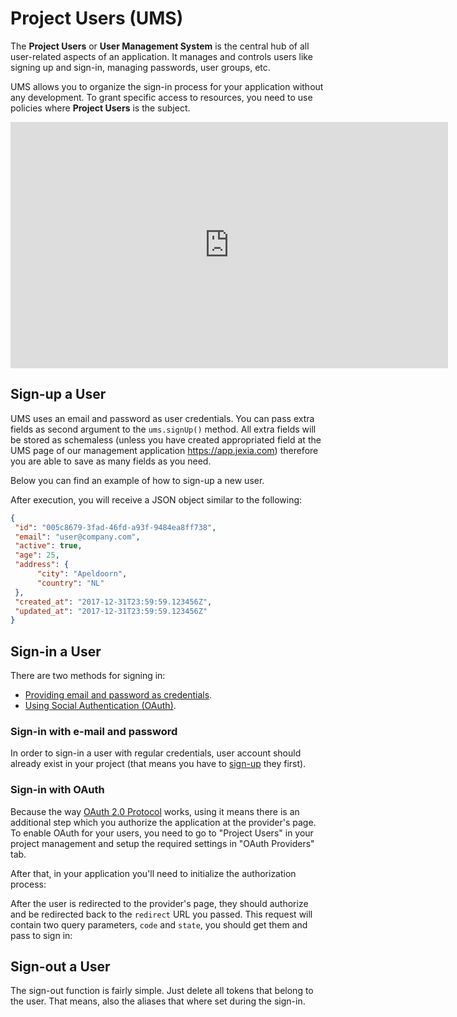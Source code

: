 # <pro/> Project Users (UMS)
The **Project Users** or **User Management System** is the central hub of all user-related aspects of an application. It manages and controls users like signing up and sign-in, managing passwords, user groups, etc. 

UMS allows you to organize the sign-in process for your application without any development. To grant specific access to resources, you need to use policies where **Project Users** is the subject. 

<iframe width="700" height="394" src="https://www.youtube.com/embed/ZjffXZDuoGk" frameborder="0" allow="accelerometer; autoplay; encrypted-media; gyroscope; picture-in-picture" allowfullscreen></iframe>  

## Sign-up a User
UMS uses an email and password as user credentials.
You can pass extra fields as second argument to the `ums.signUp()` method. 
All extra fields will be stored as schemaless (unless you have created appropriated field at the UMS page of 
our management application https://app.jexia.com) therefore you are able to save as many fields as you need.
  
Below you can find an example of how to sign-up a new user. 

<CodeSwitcher :languages="{js:'JavaScript',py:'Python',bash:'cURL'}">
<template v-slot:js>

``` js
import { jexiaClient, UMSModule } from "jexia-sdk-js";  

const ums = new UMSModule();   
jexiaClient().init({    
  projectID: "PROJECT_ID"
}, ums); 
// For SDK > v5.0.0 
ums.signUp({    
    email: "user@company.com",    
    password: "my_password",
    age: 25, 
    address: { 
      city: "Apeldoorn",
      country: "NL"
    }
  }).subscribe(
    user => {..do something with registered user}, 
    error=>{..handle error}
  );  
//before < JS SDK v5.0.0.
ums.signUp({    
    email: "user@company.com",    
    password: "my_password"},
    {
      age: 25, 
      address: { 
        city: "Apeldoorn",
        country: "NL"
      }
    }).subscribe(
      user => {..do something with registered user}, 
      error=>{..handle error}
    );  
```

</template>
<template v-slot:py>

``` py
from jexia_sdk.http import HTTPClient

JEXIA_PROJECT_ID = 'project_id'
USER_EMAIL = 'user@jexia.com'
USER_PASSWORD = 'secret-password'

if __name__ == '__main__':
    client = HTTPClient()
    user = {{
      "email": "user@company.com",
      "password": "my_password"
    }, {
        "age": 25,
        "address": {
            "city": "Apeldoorn",
            "country": "NL"
        }
    }}
    # to request password reset
    res = client.request(
          method='POST',
          data=user,
          url='/ums/signup'
    )
    print(res)
```

</template>
<template v-slot:bash>

``` bash
curl -X POST -d '{
  "email": "user@company.com",
  "password": "my_password",
  "age": 25, 
  "address": { 
      "city": "Apeldoorn",
      "country": "NL"
   }
}' "https://$PROJECT_ID.app.jexia.com/ums/signup" | jq .
```

Below you can find possible errors that may be returned:

|Code | Description|
|-----|------------|
201 | User created successfully. The response contains the full user (except the password) including default fields.
400 | Bad request. The request was somehow malformed and was not executed.
409 | User is already registered.
500 | There is an internal error

</template>
</CodeSwitcher>

After execution, you will receive a JSON object similar to the following:
``` json
{  
 "id": "005c8679-3fad-46fd-a93f-9484ea8ff738",
 "email": "user@company.com", 
 "active": true,
 "age": 25,
 "address": { 
      "city": "Apeldoorn",
      "country": "NL"
 }, 
 "created_at": "2017-12-31T23:59:59.123456Z", 
 "updated_at": "2017-12-31T23:59:59.123456Z"
}

```

## Sign-in a User
There are two methods for signing in:

- [Providing email and password as credentials](#sign-in-with-e-mail-and-password).
- [Using Social Authentication (OAuth)](#sign-in-with-oauth).

### Sign-in with e-mail and password
In order to sign-in a user with regular credentials, user account should already exist in your project (that means you have to [sign-up](#sign-up-a-user) they first).

<CodeSwitcher :languages="{js:'JavaScript',py:'Python',bash:'cURL'}">
<template v-slot:js>

``` js
import { jexiaClient, UMSModule } from "jexia-sdk-js";

const ums = new UMSModule();
jexiaClient().init({
  projectID: "PROJECT_ID",
}, ums);

ums.signIn({
  email: 'Elon@tesla.com',
  password: 'secret-password',
  default: true,
  alias: 'Elon Musk',
}).subscribe(user => {
  // run request with current user token
}, error => {
  console.log(error)
});
```

Additional optional options:
* **default** - if true, this user account will be used for all further data operations by default.
* **alias** - account alias, you can use it to clarify which account is going to be used to perform data operation.

::: tip
Within Jexia's SDKs there is a possibility to sign-in with many users and run requests with different users. 
For this, you need to use an alias. If you did not specify under which user to run a query, 
the SDK will use user with the value **default: true**.
:::

</template>
<template v-slot:py>

``` py
from jexia_sdk.http import HTTPClient

JEXIA_PROJECT_ID = 'project_id'
USER_EMAIL = 'user@jexia.com'
USER_PASSWORD = 'secret-password'

if __name__ == '__main__':
  client = HTTPClient()
  client.auth_consumption(
      project=JEXIA_PROJECT_ID,
      method='ums',
      email=USER_EMAIL,
      password=USER_PASSWORD
  )
```

</template>
<template v-slot:bash>

``` bash
export UMS_TOKEN=`curl -X POST -d '{
  "method":"ums",
  "email":"'"$TEST_USER"'",
  "password":"'"$TEST_USER_PSW"'"
}' "https://$PROJECT_ID.app.jexia.com/auth" | jq -r .access_token`
```

</template>
</CodeSwitcher>

### Sign-in with OAuth
Because the way [OAuth 2.0 Protocol](https://oauth.net/2/) works, using it means there is an additional step which you authorize the application at the provider's page.
To enable OAuth for your users, you need to go to "Project Users" in your project management and setup the required settings in "OAuth Providers" tab.

After that, in your application you'll need to initialize the authorization process:

<CodeSwitcher :languages="{js:'JavaScript'}">
  <template v-slot:js>

  ``` js
  const oauthOptions = {
    /*
     * possible values: 'sign-up' or 'sign-in'
     */
    action: 'sign-up',
    /*
     * The name of the provider, the list will be available in the management of your project
     */
    provider: 'facebook',
    /*
     * The URL which the oauth provider should redirect to.
     * This is optional and when not provided, the url you setup in your project will be used.
     */
    redirect: 'https://mydomain.com/oauth/init',
  };

  /*
   * When running in the browser, it will automatically redirect to the provider's page.
   */
  ums.initOAuth(oauthOptions).subscribe();

  /*
   * When running in NodeJS, it will resolve to the URL which user should navigate to in order to start authentication.
   * You can also pass `false` to the second argument so you can redirect some other time.
   */
  ums.initOAuth(oauthOptions, false).subscribe(url => {
    // you can also redirect by yourself
    window.location.assign(url);
  });

  ```
  </template>
</CodeSwitcher>

After the user is redirected to the provider's page, they should authorize and be redirected back to the `redirect` URL you passed. This request will contain two query parameters, `code` and `state`, you should get them and pass to sign in:

<CodeSwitcher :languages="{js:'JavaScript'}">
  <template v-slot:js>

  ``` js
  // Let's say the full redirected URL was: https://mydomain.com/oauth/init?code=some-random-code&state=sign-up
  ums.signIn({
    code: 'some-random-code',
    state: 'sign-up',
    default: true, // optional
    alias: 'Elon Musk', // optional
  }).subscribe(user => {
    // run request with current user token
  }, error => {
    console.log(error)
  });
  ```
  </template>
</CodeSwitcher>

## Sign-out a User

The sign-out function is fairly simple. Just delete all tokens that belong to the user.
That means, also the aliases that where set during the sign-in.

<CodeSwitcher :languages="{js:'JavaScript',py:'Python',bash:'cURL'}">
<template v-slot:js>

``` js
import { jexiaClient, UMSModule } from "jexia-sdk-js";

const ums = new UMSModule();
jexiaClient().init({
  projectID: "PROJECT_ID",
}, ums);

ums.signIn({
  email: 'Elon@tesla.com',
  password: 'secret-password',
  default: true,
  alias: 'Elon Musk',
}).subscribe(user => {
  // run request with current user token
}, error => {
  console.log(error)
});

ums.signOut('Elon@tesla.com');
// OR
ums.signOut('Elon Musk');
```

</CodeSwitcher>

## Current user
When logged in, we also get the current logged-in user.

** 
::: Tip
We call `fetchUser` in the background when logging in.
::: 

<CodeSwitcher :languages="{js:'JavaScript',py:'Python',bash:'cURL'}">
<template v-slot:js>

``` js
const currentUser = ums.currentUser;
```
</template>
</CodeSwitcher>

## Fetch a User
Fetching a user can be done by providing an alias or without, so the SDK will fetch a user based on the DEFAULT alias.
 
*DEFAULT alias can be set in the `ums.signIn()` configuration*  

::: Tip
When logging in, we fetch the current user for you and save it to `ums.currentUser`. 
:::

<CodeSwitcher :languages="{js:'JavaScript',py:'Python',bash:'cURL'}">
<template v-slot:js>

``` js
// via alias
ums.getUser('Elon Musk').subscribe();
// via email
ums.getUser('elon@tesla.com').subscribe();
// fallback on the DEFAULT alias, if set.
ums.getUser().subscribe();
```
</template>
<template v-slot:py>

``` py
currUser = client.request(
            method='GET',
            url='/ums/user/'
          ) 
print(currUser)
```

</template>
<template v-slot:bash>

``` bash
curl 
-H "Authorization: Bearer $UMS_TOKEN"
-X GET "https://$PROJECT_ID.app.jexia.com/ums/user/" | jq .
```

</template>
</CodeSwitcher>

## Delete a User
To be able to delete a user, you need to provide a password. This is needed for security reasons.
You can do user management via CRUD operations. This method is mainly for the current user to delete themselves.
::: warning
This will be deprecated in future versions.
:::
<CodeSwitcher :languages="{js:'JavaScript',py:'Python',bash:'cURL'}">
<template v-slot:js>

``` js
ums.deleteUser('Elon@tesla.com', password)
.subscribe(user => {}, error=>{});    
```
</template>
<template v-slot:py>

``` py
res = client.request(
        method='DELETE',
        url='/ums/user/'
      ) 
```

</template>
<template v-slot:bash>

``` bash
curl 
-H "Authorization: Bearer $UMS_TOKEN"
-X DELETE "https://$PROJECT_ID.app.jexia.com/ums/user/" | jq .
```

</template>
</CodeSwitcher>

## Change Password
There are two ways to change the password for a user by using their old password or by using automation.

### Using Their Password

<CodeSwitcher :languages="{js:'JavaScript',py:'Python',bash:'cURL'}">
<template v-slot:js>

``` js
ums
.changePassword('Elon@tesla.com', oldPassword, newPassword)
.subscribe(user => {}, error=>{});   
```
</template>
<template v-slot:py>

``` py
user = {
    "new_password": "my_new_password",
    "old_password": "my_old_password"
}
res = client.request(
        method='POST',
        data=user,
        url='/ums/changepassword/'
      ) 
print(res)  
```

</template>
<template v-slot:bash>

``` bash
curl 
-H "Authorization: Bearer $UMS_TOKEN"
-X POST -d '{
  "new_password": "my_new_password",
  "old_password": "my_old_password"
}' "https://$PROJECT_ID.app.jexia.com/ums/changepassword/" | jq .
```

</template>
</CodeSwitcher>

## is User logged in
Sometimes you need to check inside your app if a user has been logged in.

<CodeSwitcher :languages="{js:'JavaScript',py:'Python',bash:'cURL'}">
<template v-slot:js>

``` js
// via alias
ums.isLoggedIn('Elon Musk').subscribe();
// via email
ums.isLoggedIn('elon@tesla.com').subscribe();
// by omiting the "alias", the SDK will check upon the default alias
ums.isLoggedIn().subscribe();
```
</template>
</CodeSwitcher>

### Using the Automation Module
You need to set up automation which will catch the `UMS: password reset request` event. Then, when you initiate a reset password, the user will get an email with a pre-made template message ([see Automation](/automation)). Inside you should create a link to a page with a new password entry form. From this page you can make a call `resetPassword` with a token from URL, thjs will allow Jexia to handle the request and apply changes to the new user to enable a new password.     

<CodeSwitcher :languages="{js:'JavaScript',py:'Python',bash:'cURL'}">
<template v-slot:js>
 
```js
// To request email with new token: 
ums
.requestResetPassword('Elon@tesla.com')
.subscribe(user => {}, error=>{});   

// To apply newpassword
ums
.resetPassword(Token, newPassword)
.subscribe(user => {}, error=>{});   
```

</template>
<template v-slot:py>

``` py
user = {
    "email": "user@email"
}
# to request password reset
res = client.request(
      method='POST',
      data=user,
      url='/ums/resetpassword/'
    )
# to apply changes
res = client.request(
      method='POST',
      data={"new_password": "jexia_super"},
      # token - user will get by email if you have Integration for SMTP
      url='ums/resetpassword/token'
    )
print(res)  
```

</template>
<template v-slot:bash>

``` bash
# To request token for change password for specific email
curl 
-X POST -d '{
  "email":"user@email"
}' "https://$PROJECT_ID.app.jexia.com/ums/resetpassword/" | jq .


# To apply new password
curl 
-X POST -d '{
  "new_password": "jexia_super"
}' "https://$PROJECT_ID.app.jexia.com/ums/resetpassword/token" | jq .
```

</template>
</CodeSwitcher>

## Users CRUD
It is also possible to use CRUD methods. 

They have the same syntax and return values as corresponding data operation methods.
For this you need to create a policy with the following values: 
* **Subject**: All Users 
* **Resource**: All Users

<CodeSwitcher :languages="{js:'JavaScript',py:'Python',bash:'cURL'}">
<template v-slot:js>

``` js
// Select all active users  
ums.select()  
 .where(field => field("active").isEqualTo(true))  
 .subscribe(user => {}, error=>{});   
// Suspend Elon! 
ums.update({ active: false })  
 .where(field => field("email").isEqualTo("Elon@tesla.com"))  
 .subscribe(user => {}, error=>{});    
// Delete all suspended users  
ums.delete()  
 .where(field => field("active").isEqualTo(false))  
 .subscribe(user => {}, error=>{});   
```
</template>
<template v-slot:py>

``` py
  res = client.request(
          method='GET',
          url='/ums/users',
          cond='[....]'
        ) 
  print(res)
  
```

</template>
<template v-slot:bash>

``` bash
curl -H "Authorization: Bearer $UMS_TOKEN"
  -X GET "https://$PROJECT_ID.app.jexia.com/ums/users?cond=[....]" | jq .
```

</template>
</CodeSwitcher>
